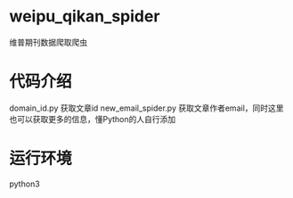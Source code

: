 # weipu_qikan_spider
维普期刊数据爬取爬虫

# 代码介绍
domain_id.py  获取文章id
new_email_spider.py  获取文章作者email，同时这里也可以获取更多的信息，懂Python的人自行添加
# 运行环境
python3 
